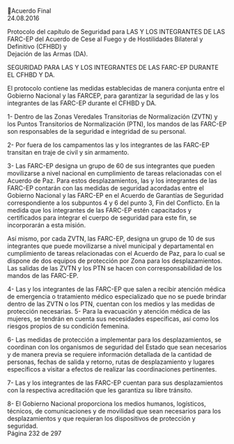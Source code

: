 Acuerdo Final  
24.08.2016  

 
Protocolo del capítulo de Seguridad para LAS Y LOS INTEGRANTES DE LAS FARC-EP del Acuerdo 
de Cese al Fuego y de Hostilidades Bilateral y Definitivo (CFHBD) y  
Dejación de las Armas (DA). 
 
SEGURIDAD PARA LAS Y LOS INTEGRANTES DE LAS FARC-EP DURANTE EL CFHBD Y DA.  
 
El protocolo contiene las medidas establecidas de manera conjunta entre el Gobierno Nacional y las FARCEP, para garantizar la seguridad de las y los integrantes de las FARC-EP durante el CFHBD y DA.  
 
1- Dentro  de  las  Zonas  Veredales  Transitorias  de  Normalización  (ZVTN)  y  los  Puntos  Transitorios  de 
Normalización (PTN), los mandos de las FARC-EP son responsables de la seguridad e integridad de su 
personal.  
 
2- Por fuera de los campamentos las y los integrantes de las FARC-EP transitan en traje de civil y sin 
armamento. 
 
3- Las FARC-EP designa un grupo de 60 de sus integrantes que pueden movilizarse a nivel nacional en 
cumplimiento de tareas relacionadas con el Acuerdo de Paz. Para estos desplazamientos, las y los 
integrantes  de  las  FARC-EP  contarán  con  las  medidas  de  seguridad  acordadas  entre  el  Gobierno 
Nacional y las FARC-EP en el Acuerdo de Garantías de Seguridad correspondiente a los subpuntos 4 
y 6 del punto 3, Fin del Conflicto. En la medida que los integrantes de las FARC-EP estén capacitados 
y certificados para integrar el cuerpo de seguridad para este fin, se incorporarán a esta misión.  
 
Así  mismo,  por  cada  ZVTN,  las  FARC-EP,  designa  un  grupo  de  10  de  sus  integrantes  que  puede 
movilizarse  a  nivel  municipal  y  departamental  en  cumplimiento  de  tareas  relacionadas  con  el 
Acuerdo  de  Paz,  para  lo  cual  se  dispone  de  dos  equipos  de  protección  por  Zona  para  los 
desplazamientos. Las salidas de las ZVTN y los PTN se hacen con corresponsabilidad de los mandos 
de las FARC-EP.  
 
4- Las y los integrantes de las FARC-EP que salen a recibir atención médica de emergencia o tratamiento 
médico especializado que no se puede brindar dentro de las ZVTN o los PTN, cuentan con los medios 
y las medidas de protección necesarias. 
5- Para  la  evacuación  y  atención  médica  de  las  mujeres,  se  tendrán  en  cuenta  sus  necesidades 
específicas, así como los riesgos propios de su condición femenina.  
 
6- Las medidas de protección a implementar para los desplazamientos, se coordinan con los organismos 
de seguridad del Estado que sean necesarios y de manera previa se requiere información detallada 
de la cantidad de personas, fechas de salida y retorno, rutas de desplazamiento y lugares específicos 
a visitar a efectos de realizar las coordinaciones pertinentes. 
 
7- Las y los integrantes de las FARC-EP cuentan para sus desplazamientos con la respectiva acreditación 
que les garantiza su libre tránsito. 
 
8- El Gobierno Nacional proporciona los medios humanos, logísticos, técnicos, de comunicaciones y de 
movilidad  que  sean  necesarios  para  los  desplazamientos  y  que  requieran  los  dispositivos  de 
protección y seguridad.  
Página 232 de 297 
 

